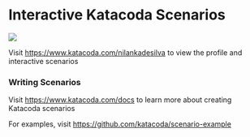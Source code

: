 # Interactive Katacoda Scenarios

[![](http://shields.katacoda.com/katacoda/nilankadesilva/count.svg)](https://www.katacoda.com/nilankadesilva "Get your profile on Katacoda.com")

Visit https://www.katacoda.com/nilankadesilva to view the profile and interactive scenarios

### Writing Scenarios
Visit https://www.katacoda.com/docs to learn more about creating Katacoda scenarios

For examples, visit https://github.com/katacoda/scenario-example
